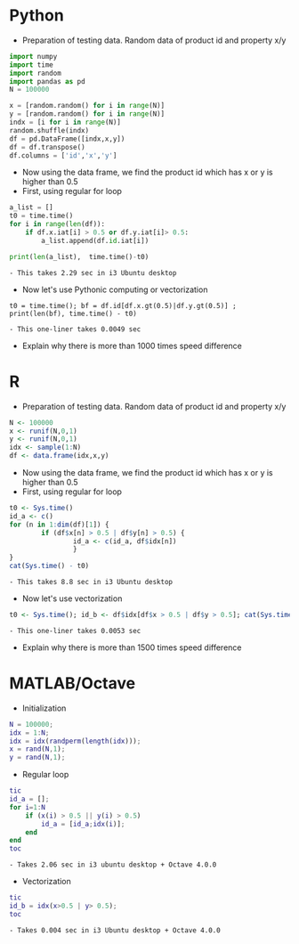 # Python
- Preparation of testing data. Random data of product id and property x/y
```python
import numpy
import time
import random
import pandas as pd
N = 100000

x = [random.random() for i in range(N)]
y = [random.random() for i in range(N)]
indx = [i for i in range(N)]
random.shuffle(indx)
df = pd.DataFrame([indx,x,y])
df = df.transpose()
df.columns = ['id','x','y']
```
- Now using the data frame, we find the product id which has x or y is higher than 0.5
- First, using regular for loop
```python
a_list = []
t0 = time.time()
for i in range(len(df)):
    if df.x.iat[i] > 0.5 or df.y.iat[i]> 0.5:
        a_list.append(df.id.iat[i])

print(len(a_list),  time.time()-t0)
```
    - This takes 2.29 sec in i3 Ubuntu desktop
- Now let's use Pythonic computing or vectorization
```
t0 = time.time(); bf = df.id[df.x.gt(0.5)|df.y.gt(0.5)] ; print(len(bf), time.time() - t0)
```
    - This one-liner takes 0.0049 sec
- Explain why there is more than 1000 times speed difference

# R
- Preparation of testing data. Random data of product id and property x/y
```R
N <- 100000
x <- runif(N,0,1)
y <- runif(N,0,1)
idx <- sample(1:N)
df <- data.frame(idx,x,y)
```
- Now using the data frame, we find the product id which has x or y is higher than 0.5
- First, using regular for loop
```R
t0 <- Sys.time()
id_a <- c()
for (n in 1:dim(df)[1]) {
        if (df$x[n] > 0.5 | df$y[n] > 0.5) {
                id_a <- c(id_a, df$idx[n])
                }
}
cat(Sys.time() - t0)
```
    - This takes 8.8 sec in i3 Ubuntu desktop
- Now let's use vectorization
```R
t0 <- Sys.time(); id_b <- df$idx[df$x > 0.5 | df$y > 0.5]; cat(Sys.time() - t0)
```
    - This one-liner takes 0.0053 sec
- Explain why there is more than 1500 times speed difference


# MATLAB/Octave
- Initialization
```matlab
N = 100000;
idx = 1:N;
idx = idx(randperm(length(idx)));
x = rand(N,1);
y = rand(N,1);
```
- Regular loop
```matlab
tic
id_a = [];
for i=1:N
    if (x(i) > 0.5 || y(i) > 0.5)
        id_a = [id_a;idx(i)];
    end
end
toc
```
    - Takes 2.06 sec in i3 ubuntu desktop + Octave 4.0.0
- Vectorization
```matlab
tic
id_b = idx(x>0.5 | y> 0.5);
toc
```
    - Takes 0.004 sec in i3 Ubuntu desktop + Octave 4.0.0
